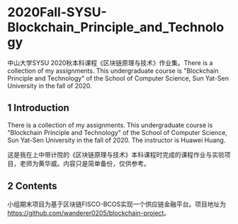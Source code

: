 # 2020Fall-SYSU-Blockchain_Principle_and_Technology
中山大学SYSU 2020秋本科课程《区块链原理与技术》作业集。There is a collection of my assignments. This undergraduate course is "Blockchain Principle and Technology" of the School of Computer Science, Sun Yat-Sen University in the fall of 2020.

## 1 Introduction

There is a collection of my assignments. This undergraduate course is "Blockchain Principle and Technology" of the School of Computer Science, Sun Yat-Sen University in the fall of 2020. The instructor is Huawei Huang.

这是我在上中带计院的《区块链原理与技术》本科课程时完成的课程作业与实验项目，老师为黄华威。内容只是简单备份，仅供参考。

## 2 Contents

小组期末项目为基于区块链FISCO-BCOS实现一个供应链金融平台。项目地址为<https://github.com/wanderer0205/blockchain-project>。
